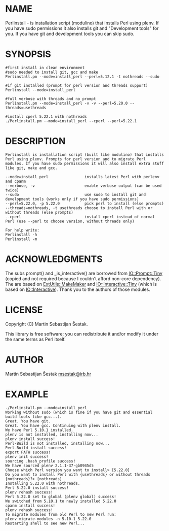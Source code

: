 # NAME

Perlinstall - is installation script (modulino) that installs Perl using plenv. If you have sudo permissions it also installs git and "Development tools" for you. If you have git and development tools you can skip sudo.

# SYNOPSIS

    #first install in clean environment
    #sudo needed to install git, gcc and make
    Perlinstall.pm --mode=install_perl --perl=5.12.1 -t nothreads --sudo

    #if git installed (prompt for perl version and threads support)
    Perlinstall --mode=install_perl

    #full verbose with threads and no prompt
    Perlinstall.pm --mode=install_perl -v -v --perl=5.20.0 --threads=usethreads

    #install cperl 5.22.1 with nothreads
    ./Perlinstall.pm --mode=install_perl --cperl --perl=5.22.1

# DESCRIPTION

    Perlinstall is installation script (built like modulino) that installs Perl using plenv. Prompts for perl version and to migrate Perl modules. If you have sudo permissions it will also install extra stuff like git, make and gcc.

    --mode=install_perl                installs latest Perl with perlenv and cpanm
    --verbose, -v                      enable verbose output (can be used twice)
    --sudo                             use sudo to install git and development tools (works only if you have sudo permissions)
    --perl=5.22.0, -p 5.22.0           pick perl to install (else prompts)
    --threads=nothreads, -t usethreads choose to install Perl with or without threads (else prompts)
    --cperl                            install cperl instead of normal Perl (use --perl to choose version, without threads only) 

    For help write:
    Perlinstall -h
    Perlinstall -m

# ACKNOWLEDGMENTS

The subs prompt() and \_is\_interactive() are borrowed from [IO::Prompt::Tiny](https://metacpan.org/pod/IO::Prompt::Tiny) (copied and not required because I couldn't afford non-core dependency). The are based on [ExtUtils::MakeMaker](https://metacpan.org/pod/ExtUtils::MakeMaker) and [IO::Interactive::Tiny](https://metacpan.org/pod/IO::Interactive::Tiny) (which is based on [IO::Interactive](https://metacpan.org/pod/IO::Interactive)). Thank you to the authors of those modules.

# LICENSE

Copyright (C) Martin Sebastijan Šestak.

This library is free software; you can redistribute it and/or modify
it under the same terms as Perl itself.

# AUTHOR

Martin Sebastijan Šestak <msestak@irb.hr>

# EXAMPLE

    ./Perlinstall.pm --mode=install_perl
    Working without sudo (which is fine if you have git and essential build tools like gcc...).
    Great. You have git.
    Great. You have gcc. Continuing with plenv install.
    We have Perl 5.10.1 installed.
    plenv is not installed, installing now...
    plenv install success!
    Perl-Build is not installed, installing now...
    Perl-Build install success!
    export PATH success!
    plenv init success!
    sourcing .bash_profile success!
    We have sourced plenv 2.1.1-37-gb0945d5
    Choose which Perl version you want to install> [5.22.0] 
    Do you want to install Perl with {usethreads} or without threads {nothreads}?> [nothreads] 
    Installing 5.22.0 with nothreads.
    Perl 5.22.0 install success!
    plenv rehash success!
    Perl 5.22.0 set to global (plenv global) success!
    We switched from 5.10.1 to newly installed 5.22.0
    cpanm install success!
    plenv rehash success!
    To migrate modules from old Perl to new Perl run:
    plenv migrate-modules -n 5.10.1 5.22.0
    Restarting shell to see new Perl...
